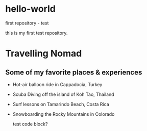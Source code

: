 # hello-world
first repository - test

this is my first test repository.

# Travelling Nomad
## Some of my favorite places & experiences

* Hot-air balloon ride in Cappadocia, Turkey
* Scuba Diving off the island of Koh Tao, Thailand
* Surf lessons on Tamarindo Beach, Costa Rica
* Snowboarding the Rocky Mountains in Colorado


    test code block?

